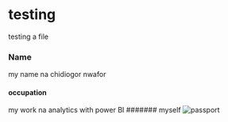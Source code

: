 # testing
testing a file
### Name
my name na chidiogor nwafor
#### occupation
my work na analytics with power BI
####### myself
![passport](https://user-images.githubusercontent.com/30722736/233632520-c4890a37-fdf4-4be1-bc94-84934e6b437c.jpg)
